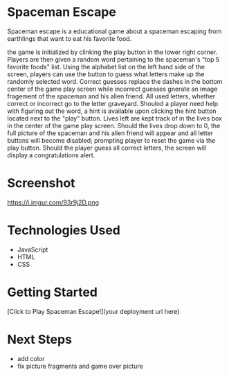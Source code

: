 # Spaceman Escape
Spaceman escape is a educational game about a spaceman escaping from earthlings that want to eat his favorite food. 

the game is initialized by clinking the play button in the lower right corner. Players are then given a random word pertaining to the spaceman's "top 5 favorite foods" list. Using the alphabet list on the left hand side of the screen, players can use the button to guess what letters make up the randomly selected word. Correct guesses replace the dashes in the bottom center of the game play screen while incorrect guesses gnerate an image fragement of the spaceman and his alien friend. All used letters, whether correct or incorrect go to the letter graveyard. Shoulod a player need help with figuring out the word, a hint is available upon clicking the hint button located next to the "play" button. Lives left are kept track of in the lives box in the center of the game play screen. Should the lives drop down to 0, the full picture of the spaceman and his alien friend will appear and all letter buttons will become disabled; prompting player to reset the game via the play button. Should the player guess all correct letters, the screen will display a congratulations alert.

# Screenshot

https://i.imgur.com/93r9j2D.png

# Technologies Used

- JavaScript
- HTML
- CSS

# Getting Started

[Click to Play Spaceman Escape!](your deployment url here)

# Next Steps

- add color
- fix picture fragments and game over picture
